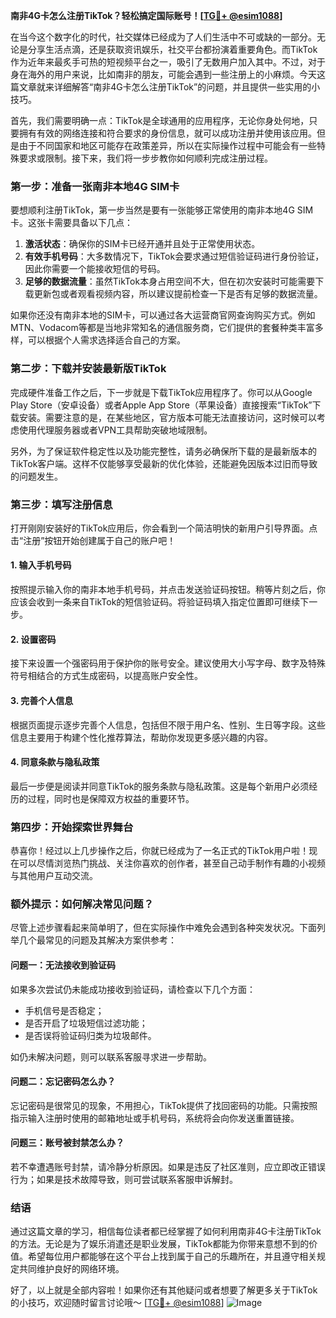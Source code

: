 **南非4G卡怎么注册TikTok？轻松搞定国际账号！[[TG💪+ @esim1088](https://t.me/s/esim1088)]**

在当今这个数字化的时代，社交媒体已经成为了人们生活中不可或缺的一部分。无论是分享生活点滴，还是获取资讯娱乐，社交平台都扮演着重要角色。而TikTok作为近年来最炙手可热的短视频平台之一，吸引了无数用户加入其中。不过，对于身在海外的用户来说，比如南非的朋友，可能会遇到一些注册上的小麻烦。今天这篇文章就来详细解答“南非4G卡怎么注册TikTok”的问题，并且提供一些实用的小技巧。

首先，我们需要明确一点：TikTok是全球通用的应用程序，无论你身处何地，只要拥有有效的网络连接和符合要求的身份信息，就可以成功注册并使用该应用。但是由于不同国家和地区可能存在政策差异，所以在实际操作过程中可能会有一些特殊要求或限制。接下来，我们将一步步教你如何顺利完成注册过程。

### **第一步：准备一张南非本地4G SIM卡**
要想顺利注册TikTok，第一步当然是要有一张能够正常使用的南非本地4G SIM卡。这张卡需要具备以下几点：
1. **激活状态**：确保你的SIM卡已经开通并且处于正常使用状态。
2. **有效手机号码**：大多数情况下，TikTok会要求通过短信验证码进行身份验证，因此你需要一个能接收短信的号码。
3. **足够的数据流量**：虽然TikTok本身占用空间不大，但在初次安装时可能需要下载更新包或者观看视频内容，所以建议提前检查一下是否有足够的数据流量。

如果你还没有南非本地的SIM卡，可以通过各大运营商官网查询购买方式。例如MTN、Vodacom等都是当地非常知名的通信服务商，它们提供的套餐种类丰富多样，可以根据个人需求选择适合自己的方案。

### **第二步：下载并安装最新版TikTok**
完成硬件准备工作之后，下一步就是下载TikTok应用程序了。你可以从Google Play Store（安卓设备）或者Apple App Store（苹果设备）直接搜索“TikTok”下载安装。需要注意的是，在某些地区，官方版本可能无法直接访问，这时候可以考虑使用代理服务器或者VPN工具帮助突破地域限制。

另外，为了保证软件稳定性以及功能完整性，请务必确保所下载的是最新版本的TikTok客户端。这样不仅能够享受最新的优化体验，还能避免因版本过旧而导致的问题发生。

### **第三步：填写注册信息**
打开刚刚安装好的TikTok应用后，你会看到一个简洁明快的新用户引导界面。点击“注册”按钮开始创建属于自己的账户吧！

#### **1. 输入手机号码**
按照提示输入你的南非本地手机号码，并点击发送验证码按钮。稍等片刻之后，你应该会收到一条来自TikTok的短信验证码。将验证码填入指定位置即可继续下一步。

#### **2. 设置密码**
接下来设置一个强密码用于保护你的账号安全。建议使用大小写字母、数字及特殊符号相结合的方式生成密码，以提高账户安全性。

#### **3. 完善个人信息**
根据页面提示逐步完善个人信息，包括但不限于用户名、性别、生日等字段。这些信息主要用于构建个性化推荐算法，帮助你发现更多感兴趣的内容。

#### **4. 同意条款与隐私政策**
最后一步便是阅读并同意TikTok的服务条款与隐私政策。这是每个新用户必须经历的过程，同时也是保障双方权益的重要环节。

### **第四步：开始探索世界舞台**
恭喜你！经过以上几步操作之后，你就已经成为了一名正式的TikTok用户啦！现在可以尽情浏览热门挑战、关注你喜欢的创作者，甚至自己动手制作有趣的小视频与其他用户互动交流。

### **额外提示：如何解决常见问题？**
尽管上述步骤看起来简单明了，但在实际操作中难免会遇到各种突发状况。下面列举几个最常见的问题及其解决方案供参考：

#### **问题一：无法接收到验证码**
如果多次尝试仍未能成功接收到验证码，请检查以下几个方面：
- 手机信号是否稳定；
- 是否开启了垃圾短信过滤功能；
- 是否误将验证码归类为垃圾邮件。

如仍未解决问题，则可以联系客服寻求进一步帮助。

#### **问题二：忘记密码怎么办？**
忘记密码是很常见的现象，不用担心，TikTok提供了找回密码的功能。只需按照指示输入注册时使用的邮箱地址或手机号码，系统将会向你发送重置链接。

#### **问题三：账号被封禁怎么办？**
若不幸遭遇账号封禁，请冷静分析原因。如果是违反了社区准则，应立即改正错误行为；如果是技术故障导致，则可尝试联系客服申诉解封。

### **结语**
通过这篇文章的学习，相信每位读者都已经掌握了如何利用南非4G卡注册TikTok的方法。无论是为了娱乐消遣还是职业发展，TikTok都能为你带来意想不到的价值。希望每位用户都能够在这个平台上找到属于自己的乐趣所在，并且遵守相关规定共同维护良好的网络环境。

好了，以上就是全部内容啦！如果你还有其他疑问或者想要了解更多关于TikTok的小技巧，欢迎随时留言讨论哦～ [[TG💪+ @esim1088](https://t.me/s/esim1088)] ![Image](https://i.postimg.cc/4NQfJmqS/Snipaste-2025-05-13-00-14-12.png)
